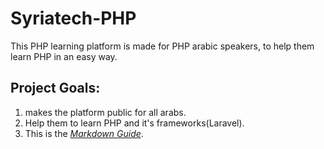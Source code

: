 # Syriatech-PHP
This PHP learning platform is made for PHP arabic speakers, to help them learn PHP in an easy way.

## Project Goals:
1. makes the platform public for all arabs.
2. Help them to learn PHP and it's frameworks(Laravel).
3. This is the *[Markdown Guide](https://www.markdownguide.org/basic-syntax)*.
